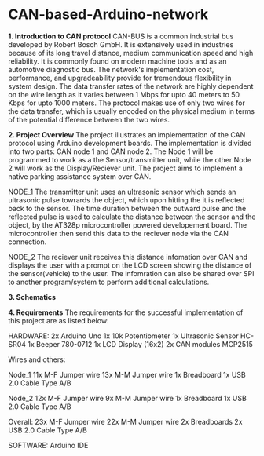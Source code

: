 # CAN-based-Arduino-network

**1. Introduction to CAN protocol**
CAN-BUS is a common industrial bus developed by Robert Bosch GmbH. It is extensively used in industries because of its long travel distance, medium communication speed and high reliability. It is commonly found on modern machine tools and as an automotive diagnostic bus. The network's  implementation cost, performance, and upgradeability provide for tremendous flexibility in system design. The data transfer rates of the network are highly dependent on the wire length as it varies between 1 Mbps for upto 40 meters to 50 Kbps for upto 1000 meters. The protocol makes use of only two wires for the data transfer, which is usually encoded on the physical medium in terms of the potential difference between the two wires.    

**2. Project Overview**
The project illustrates an implementation of the CAN protocol using Arduino development boards. The implementation is divided into two parts: CAN node 1 and CAN node 2. The Node 1 will be programmed to work as a the Sensor/transmitter unit, while the other Node 2 will work as the Display/Reciever unit. The project aims to implement a native parking assistance system over CAN.

NODE_1
The transmitter unit uses an ultrasonic sensor which sends an ultrasonic pulse towrards the object, which upon hitting the it is reflected back to the sensor. The time duration between the outward pulse and the reflected pulse is used to calculate the distance between the sensor and the object, by the AT328p microcontroller powered developement board. The microcontroller then send this data to the reciever node via the CAN connection.

NODE_2
The reciever unit receives this distance infomation over CAN and displays the user with a prompt on the LCD screen showing the distance of the sensor(vehicle) to the user. The infomration can also be shared over SPI to another program/system to perform additional calculations.

**3. Schematics**

**4. Requirements**
The requirements for the successful implementation of this project are as listed below:

HARDWARE:
2x Arduino Uno
1x 10k Potentiometer
1x Ultrasonic Sensor HC-SR04
1x Beeper 780-0712
1x LCD Display (16x2)
2x CAN modules MCP2515 

  Wires and others:
  
  Node_1
  11x M-F Jumper wire
  13x M-M Jumper wire
  1x Breadboard
  1x USB 2.0 Cable Type A/B
  
  Node_2
  12x M-F Jumper wire
  9x M-M Jumper wire
  1x Breadboard
  1x USB 2.0 Cable Type A/B
  
  Overall:
  23x M-F Jumper wire
  22x M-M Jumper wire
  2x Breadboards
  2x USB 2.0 Cable Type A/B
  
SOFTWARE:
Arduino IDE
